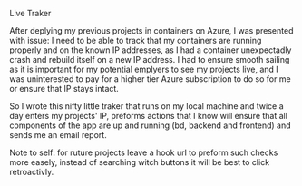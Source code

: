Live Traker

After deplying my previous projects in containers on Azure, I was presented with issue:
I need to be able to track that my containers are running properly and on the known IP addresses, 
as I had a container unexpectadly crash and rebuild itself on a new IP address. I had to ensure smooth
sailing as it is important for my potential emplyers to see my projects live, and I was uninterested to pay 
for a higher tier Azure subscription to do so for me or ensure that IP stays intact. 


So I wrote this nifty little traker that runs on my local machine and twice a day enters my projects' IP, 
preforms actions that I know will ensure that all components of the app are up and running (bd, backend and frontend) 
and sends me an email report. 


Note to self: for ruture projects leave a hook url to preform such checks more easely, instead of searching witch
 buttons it will be best to click retroactivly.